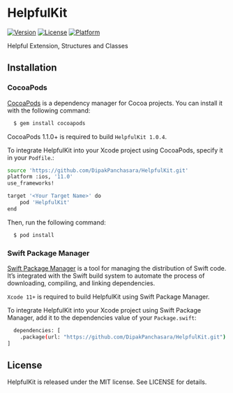 
# HelpfulKit

[![Version](https://img.shields.io/cocoapods/v/DPTabBar.svg?style=flat)](https://cocoapods.org/pods/HelpfulKit)
[![License](https://img.shields.io/cocoapods/l/DPTabBar.svg?style=flat)](https://cocoapods.org/pods/HelpfulKit)
[![Platform](https://img.shields.io/cocoapods/p/DPTabBar.svg?style=flat)](https://cocoapods.org/pods/HelpfulKit)

Helpful Extension, Structures and Classes

## Installation

### CocoaPods

[CocoaPods](https://cocoapods.org/) is a dependency manager for Cocoa projects. You can install it with the following command:

```bash
  $ gem install cocoapods
```

CocoaPods 1.1.0+ is required to build `HelpfulKit 1.0.4`.

To integrate HelpfulKit into your Xcode project using CocoaPods, specify it in your `Podfile`.:

```bash
source 'https://github.com/DipakPanchasara/HelpfulKit.git'
platform :ios, '11.0'
use_frameworks!

target '<Your Target Name>' do
    pod 'HelpfulKit'
end
```

Then, run the following command:

```bash
  $ pod install
```

### Swift Package Manager

[Swift Package Manager](https://www.swift.org/package-manager/) is a tool for managing the distribution of Swift code. It’s integrated with the Swift build system to automate the process of downloading, compiling, and linking dependencies.

`Xcode 11+` is required to build HelpfulKit using Swift Package Manager.

To integrate HelpfulKit into your Xcode project using Swift Package Manager, add it to the dependencies value of your `Package.swift`:

```bash
  dependencies: [
    .package(url: "https://github.com/DipakPanchasara/HelpfulKit.git")
]
```
## License

HelpfulKit is released under the MIT license. See LICENSE for details.

